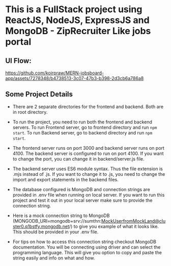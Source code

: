 # This is a FullStack project using ReactJS, NodeJS, ExpressJS and MongoDB - ZipRecruiter Like jobs portal

## UI Flow:
https://github.com/koirpraw/MERN-jobsboard-app/assets/7278348/b4738513-3c07-47b3-b398-2d3cb6a786a8

## Some Project Details
- There are 2 separate directories for the frontend and backend. Both are in root directory.
- To run the project, you need to run both the frontend and backend servers. To run Frontend server, go to frontend  directory and run `npm start`. To run Backend server, go to backend directory and run `npm start`.

- The frontend server runs on port 3000 and backend server runs on port 4100. The backend server is configured to run on port 4100. If you want to change the port, you can change it in backend/server.js file.

- The backend server uses ES6 module syntax. Thus the file extension is .mjs instead of .js. If you want to change it to .js, you need to change the import and export statements in the backend files.
- The database configured is MongoDB and connection strings are provided in .env file when running on local server. If you want to run this project and test it out in your local server make sure to provide the connection string.
-  Here is a mock connection string to MongoDB (MONGODB_URI=mongodb+srv://sumthn:MockUserfromMockLand@cluster0.q1bstfy.mongodb.net/) to give you example of what it looks like. This should be provided in your .env file.
-  For tips on how to access this connection string checkout MongoDB documentation. You will be connecting using driver and can select the programming language. This will give you option to copy and paste the string easily and info on what and how.
